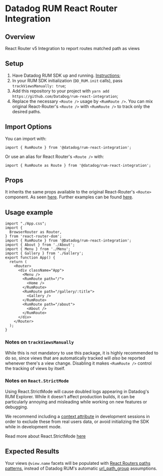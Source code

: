# Datadog RUM React Router Integration

## Overview
React Router v5 Integration to report routes matched path as views

## Setup
1. Have Datadog RUM SDK up and running. [Instructions](https://github.com/DataDog/browser-sdk/blob/main/packages/rum/README.md);
2. In your RUM SDK initialization (`DD_RUM.init` calls), pass `trackViewsManually: true`; 
3. Add this repository to your project with `yarn add https://github.com/DataDog/rum-react-integration`;
4. Replace the necessary `<Route />` usage by `<RumRoute />`. You can mix original React-Router's `<Route />` with `<RumRoute />` to track only the desired paths.

## Import Options    
You can import with:
```
import { RumRoute } from '@datadog/rum-react-integration';
```

Or use an alias for React Router's `<Route />` with:
```
import { RumRoute as Route } from '@datadog/rum-react-integration';
```

## Props
It inherits the same props available to the original React-Router's `<Route>` component. As seen [here](https://github.com/DefinitelyTyped/DefinitelyTyped/blob/master/types/react-router/index.d.ts#L86). Further examples can be found [here](https://reactrouter.com/web/api/Route).

## Usage example
```
import "./App.css";
import {
  BrowserRouter as Router,
} from 'react-router-dom';
import { RumRoute } from '@Datadog/rum-react-integration';
import { About } from './About';
import { Menu } from './Menu';
import { Gallery } from './Gallery';
export function App() {
  return (
    <Router>
      <div className="App">
        <Menu />
        <RumRoute path="/">
          <Home />
        </RumRoute>
        <RumRoute path="/gallery/:title">
          <Gallery />
        </RumRoute>
        <RumRoute path="/about">
          <About />
        </RumRoute>
      </div>
    </Router>
  );
}
```

### Notes on `trackViewsManually`
While this is not mandatory to use this package, it is highly recommended to do so, since views that are automatically tracked will *also* be reported whenever there's a view change. Disabling it makes `<RumRoute />` control the tracking of views by itself.

### Notes on `React.StrictMode`
Using React.StrictMode will cause doubled logs appearing in Datadog's RUM Explorer. While it doesn't affect production builds, it can be particularly annoying and misleading while working on new features or debugging. 

We recommend including a [context attribute](https://docs.datadoghq.com/real_user_monitoring/browser/modifying_data_and_context/?tab=npm#global-context) in development sessions in order to exclude these from real users data, or avoid initializing the SDK while in development mode.

Read more about React.StrictMode [here](https://reactjs.org/docs/strict-mode.html)

## Expected Results
Your views `@view.name` facets will be populated with [React Routers paths patterns](https://reactrouter.com/web/api/Route/path-string-string), instead of Datadog RUM's automatic [url_path_group](https://reactrouter.com/web/api/Route/path-string-string) assumptions.